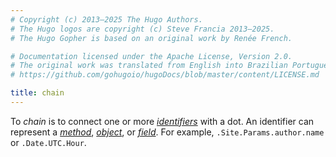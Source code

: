 ```yaml
---
# Copyright (c) 2013–2025 The Hugo Authors.
# The Hugo logos are copyright (c) Steve Francia 2013–2025.
# The Hugo Gopher is based on an original work by Renée French.

# Documentation licensed under the Apache License, Version 2.0.
# The original work was translated from English into Brazilian Portuguese.
# https://github.com/gohugoio/hugoDocs/blob/master/content/LICENSE.md

title: chain
---
```


To _chain_ is to connect one or more [_identifiers_](g) with a dot. An identifier can represent a [_method_](g), [_object_](g), or [_field_](g). For example, `.Site.Params.author.name` or `.Date.UTC.Hour`.
